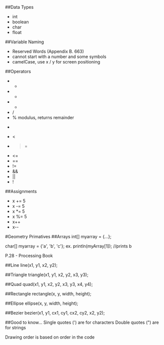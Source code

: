 ##Data Types
- int
- boolean
- char
- float

##Variable Naming
- Reserved Words (Appendix B. 663)
- cannot start with a number and some symbols
- camelCase, use x / y for screen positioning

##Operators
- +
- -
- *
- /
- % modulus, returns remainder
- >
- <
- >=
- <=
- ==
- !=
- &&
- ||
- !

##Assignments
- x += 5
- x -= 5
- x *= 5
- x %= 5
- x++
- x--

#Geometry Primatives
##Arrays
int[] myarray = {...};

char[] myarray = {'a', 'b', 'c'};
ex. println(myArray[1]); //prints b

P.28 - Processing Book

##Line
line(x1, y1, x2, y2);

##Triangle
triangle(x1, y1, x2, y2, x3, y3);

##Quad
quad(x1, y1, x2, y2, x3, y3, x4, y4);

##Rectangle
rectangle(x, y, width, height);

##Ellipse
ellipse(x, y, width, height);

##Bezier
bezier(x1, y1, cx1, cy1, cx2, cy2, x2, y2);


##Good to know...
Single quotes (') are for characters
Double quotes (") are for strings

Drawing order is based on order in the code